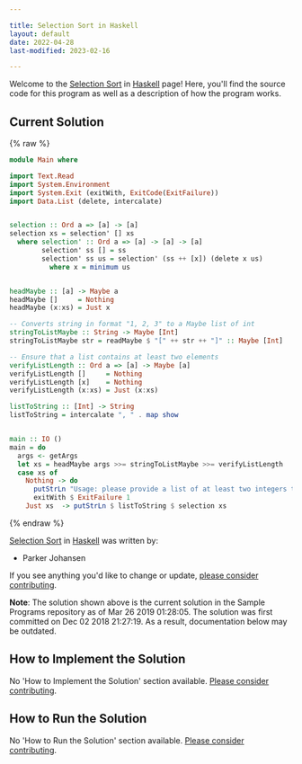 ```yaml
---

title: Selection Sort in Haskell
layout: default
date: 2022-04-28
last-modified: 2023-02-16

---
```


Welcome to the [Selection Sort](https://sampleprograms.io/projects/selection-sort) in [Haskell](https://sampleprograms.io/languages/haskell) page! Here, you'll find the source code for this program as well as a description of how the program works.

## Current Solution

{% raw %}

```haskell
module Main where

import Text.Read
import System.Environment
import System.Exit (exitWith, ExitCode(ExitFailure))
import Data.List (delete, intercalate)


selection :: Ord a => [a] -> [a]
selection xs = selection' [] xs
  where selection' :: Ord a => [a] -> [a] -> [a]
        selection' ss [] = ss
        selection' ss us = selection' (ss ++ [x]) (delete x us)
          where x = minimum us


headMaybe :: [a] -> Maybe a
headMaybe []     = Nothing
headMaybe (x:xs) = Just x

-- Converts string in format "1, 2, 3" to a Maybe list of int
stringToListMaybe :: String -> Maybe [Int]
stringToListMaybe str = readMaybe $ "[" ++ str ++ "]" :: Maybe [Int]

-- Ensure that a list contains at least two elements
verifyListLength :: Ord a => [a] -> Maybe [a]
verifyListLength []     = Nothing
verifyListLength [x]    = Nothing
verifyListLength (x:xs) = Just (x:xs)

listToString :: [Int] -> String
listToString = intercalate ", " . map show


main :: IO ()
main = do
  args <- getArgs
  let xs = headMaybe args >>= stringToListMaybe >>= verifyListLength
  case xs of
    Nothing -> do
      putStrLn "Usage: please provide a list of at least two integers to sort in the format \"1, 2, 3, 4, 5\""
      exitWith $ ExitFailure 1
    Just xs  -> putStrLn $ listToString $ selection xs
```

{% endraw %}

[Selection Sort](https://sampleprograms.io/projects/selection-sort) in [Haskell](https://sampleprograms.io/languages/haskell) was written by:

- Parker Johansen

If you see anything you'd like to change or update, [please consider contributing](https://github.com/TheRenegadeCoder/sample-programs).

**Note**: The solution shown above is the current solution in the Sample Programs repository as of Mar 26 2019 01:28:05. The solution was first committed on Dec 02 2018 21:27:19. As a result, documentation below may be outdated.

## How to Implement the Solution

No 'How to Implement the Solution' section available. [Please consider contributing](https://github.com/TheRenegadeCoder/sample-programs-website).

## How to Run the Solution

No 'How to Run the Solution' section available. [Please consider contributing](https://github.com/TheRenegadeCoder/sample-programs-website).